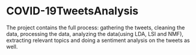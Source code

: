 # COVID-19TweetsAnalysis

The project contains the full process: gathering the tweets, cleaning the data, processing the data, analyzing the data(using LDA, LSI and NMF), extracting relevant topics and doing a sentiment analysis on the tweets as well.
